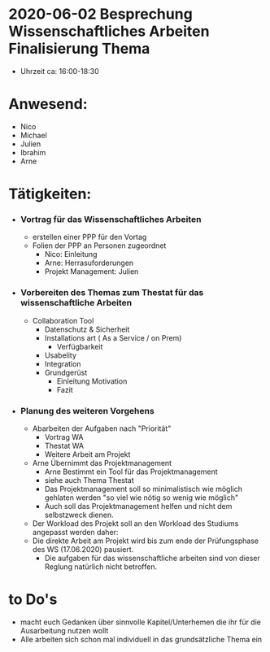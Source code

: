 # 2020-06-02 Besprechung Wissenschaftliches Arbeiten Finalisierung Thema

- Uhrzeit ca: 16:00-18:30

# Anwesend:

 - Nico
 - Michael
 - Julien
 - Ibrahim
 - Arne

  
# Tätigkeiten:

- ### Vortrag für das Wissenschaftliches Arbeiten
    + erstellen einer PPP für den Vortag
    + Folien der PPP an Personen zugeordnet
        + Nico: Einleitung
        + Arne: Herrasuforderungen
        + Projekt Management: Julien


- ### Vorbereiten  des Themas zum Thestat für das wissenschaftliche Arbeiten  
    
    + Collaboration Tool
  	    + Datenschutz & Sicherheit
		+ Installations art ( As a Service / on Prem) 
			+ Verfügbarkeit
		+ Usabelity
		+ Integration
		+ Grundgerüst
			+ Einleitung Motivation
			+ Fazit 
			
- ### Planung des weiteren Vorgehens 	
   
    +   Abarbeiten der Aufgaben nach "Priorität"
        +  Vortrag WA
        +  Thestat WA
        +  Weitere Arbeit am Projekt
    + Arne Übernimmt das Projektmanagement
        + Arne Bestimmt ein Tool für das Projektmanagement
        + siehe auch Thema Thestat
        + Das Projektmanagement soll so minimalistisch wie möglich gehlaten werden "so viel wie nötig so wenig wie möglich"
        + Auch soll das Projektmanagement helfen und nicht dem selbstzweck dienen.
    + Der Workload des Projekt soll an den Workload des Studiums angepasst werden daher:
    + Die direkte Arbeit am Projekt wird bis zum ende der Prüfungsphase des WS (17.06.2020) pausiert.
        + Die aufgaben für das wissenschaftliche arbeiten sind von dieser Reglung natürlich nicht betroffen. 
			


# to Do's  

   + macht euch Gedanken über sinnvolle Kapitel/Unterhemen die ihr für die Ausarbeitung nutzen wollt   
   + Alle arbeiten sich schon mal individuell in das grundsätzliche Thema ein 
	      